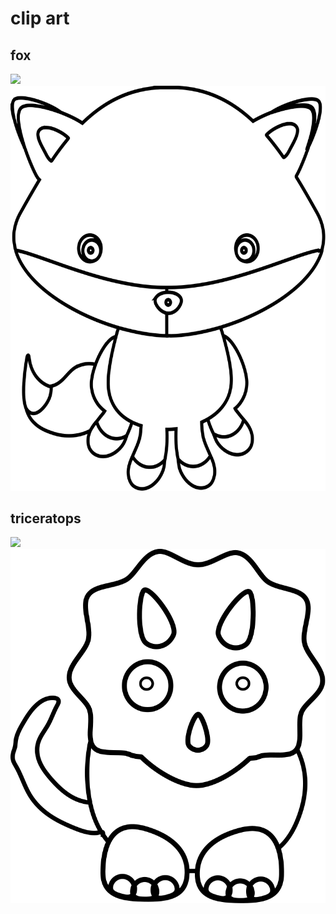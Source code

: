 # clip art

## fox
![](https://openclipart.org/image/800px/212524)
![](fox.svg)
## triceratops
![](https://openclipart.org/image/800px/316177)
![](triceratops.svg)
